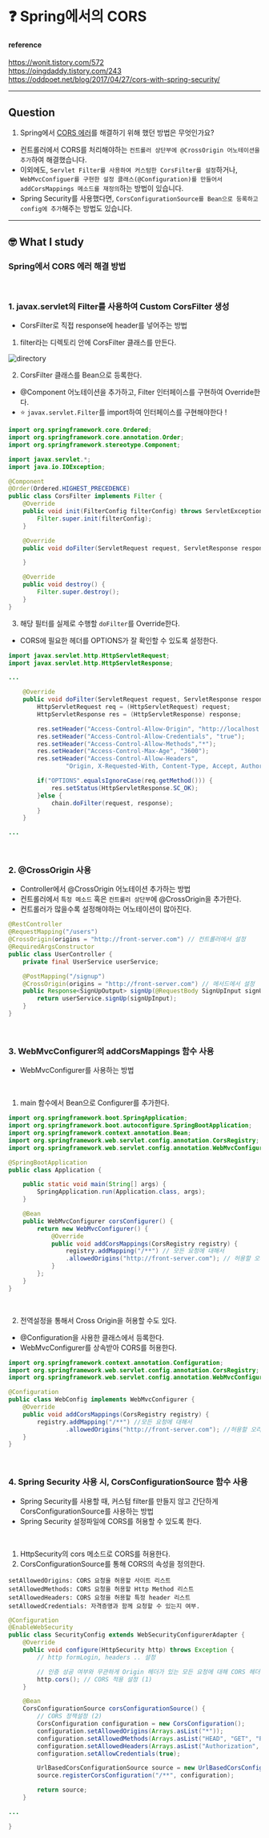 # :question: Spring에서의 CORS

#### reference
https://wonit.tistory.com/572<br>
https://oingdaddy.tistory.com/243<br>
https://oddpoet.net/blog/2017/04/27/cors-with-spring-security/
<hr>

## Question
1. Spring에서 [CORS 에러](../../network/jsy/etc.md)를 해결하기 위해 했던 방법은 무엇인가요?
- 컨트롤러에서 CORS를 처리해야하는 `컨트롤러 상단부에 @CrossOrigin 어노테이션을 추가`하여 해결했습니다.
- 이외에도, `Servlet Filter를 사용하여 커스텀한 CorsFilter를 설정`하거나, `WebMvcConfiguer를 구현한 설정 클래스(@Configuration)를 만들어서 addCorsMappings 메소드를 재정의`하는 방법이 있습니다.
- Spring Security를 사용했다면, `CorsConfigurationSource를 Bean으로 등록하고 config에 추가`해주는 방법도 있습니다.
<hr>

## :nerd_face:	What I study
### Spring에서 CORS 에러 해결 방법

<br>

### 1. javax.servlet의 Filter를 사용하여 Custom CorsFilter 생성
- CorsFilter로 직접 response에 header를 넣어주는 방법

1. filter라는 디렉토리 안에 CorsFilter 클래스를 만든다.

![directory](CorsFilter.png)

2. CorsFilter 클래스를 Bean으로 등록한다.
- @Component 어노테이션을 추가하고, Filter 인터페이스를 구현하여 Override한다.
- :star: `javax.servlet.Filter`를 import하여 인터페이스를 구현해야한다 !

```java
import org.springframework.core.Ordered;
import org.springframework.core.annotation.Order;
import org.springframework.stereotype.Component;

import javax.servlet.*;
import java.io.IOException;

@Component
@Order(Ordered.HIGHEST_PRECEDENCE)
public class CorsFilter implements Filter {
    @Override
    public void init(FilterConfig filterConfig) throws ServletException {
        Filter.super.init(filterConfig);
    }

    @Override
    public void doFilter(ServletRequest request, ServletResponse response, FilterChain chain) throws IOException, ServletException {

    }

    @Override
    public void destroy() {
        Filter.super.destroy();
    }
}
```

3. 해당 필터를 실제로 수행할 `doFilter`를 Override한다.
- CORS에 필요한 헤더를 OPTIONS가 잘 확인할 수 있도록 설정한다.

```java
import javax.servlet.http.HttpServletRequest;
import javax.servlet.http.HttpServletResponse;

...

    @Override
    public void doFilter(ServletRequest request, ServletResponse response, FilterChain chain) throws IOException, ServletException {
        HttpServletRequest req = (HttpServletRequest) request;
        HttpServletResponse res = (HttpServletResponse) response;

        res.setHeader("Access-Control-Allow-Origin", "http://localhost:3000");
        res.setHeader("Access-Control-Allow-Credentials", "true");
        res.setHeader("Access-Control-Allow-Methods","*");
        res.setHeader("Access-Control-Max-Age", "3600");
        res.setHeader("Access-Control-Allow-Headers",
                "Origin, X-Requested-With, Content-Type, Accept, Authorization");

        if("OPTIONS".equalsIgnoreCase(req.getMethod())) {
            res.setStatus(HttpServletResponse.SC_OK);
        }else {
            chain.doFilter(request, response);
        }
    }

...

```

<br>

### 2. @CrossOrigin 사용
- Controller에서 @CrossOrigin 어노테이션 추가하는 방법
- 컨트롤러에서 `특정 메소드` 혹은 `컨트롤러 상단부`에 @CrossOrigin을 추가한다.
- 컨트롤러가 많을수록 설정해야하는 어노테이션이 많아진다.

```java
@RestController
@RequestMapping("/users")
@CrossOrigin(origins = "http://front-server.com") // 컨트롤러에서 설정
@RequiredArgsConstructor
public class UserController {
    private final UserService userService;

    @PostMapping("/signup")
    @CrossOrigin(origins = "http://front-server.com") // 메서드에서 설정
    public Response<SignUpOutput> signUp(@RequestBody SignUpInput signUpInput) {
        return userService.signUp(signUpInput);
    }
}
```

<br>

### 3. WebMvcConfigurer의 addCorsMappings 함수 사용
- WebMvcConfigurer를 사용하는 방법

<br>

1.  main 함수에서 Bean으로 Configurer를 추가한다.
```java
import org.springframework.boot.SpringApplication;
import org.springframework.boot.autoconfigure.SpringBootApplication;
import org.springframework.context.annotation.Bean;
import org.springframework.web.servlet.config.annotation.CorsRegistry;
import org.springframework.web.servlet.config.annotation.WebMvcConfigurer;

@SpringBootApplication
public class Application {

    public static void main(String[] args) {
        SpringApplication.run(Application.class, args);
    }

    @Bean
    public WebMvcConfigurer corsConfigurer() {
        return new WebMvcConfigurer() {
            @Override
            public void addCorsMappings(CorsRegistry registry) {
                registry.addMapping("/**") // 모든 요청에 대해서
                .allowedOrigins("http://front-server.com"); // 허용할 오리진들
            }
        };
    }
}
```

<br>

2. 전역설정을 통해서 Cross Origin을 허용할 수도 있다.
- @Configuration을 사용한 클래스에서 등록한다.
- WebMvcConfigurer를 상속받아 CORS를 허용한다.

```java
import org.springframework.context.annotation.Configuration;
import org.springframework.web.servlet.config.annotation.CorsRegistry;
import org.springframework.web.servlet.config.annotation.WebMvcConfigurer;

@Configuration
public class WebConfig implements WebMvcConfigurer {
    @Override
    public void addCorsMappings(CorsRegistry registry) {
        registry.addMapping("/**") //모든 요청에 대해서
                .allowedOrigins("http://front-server.com"); //허용할 오리진들
    }
}
```

<br>

### 4. Spring Security 사용 시, CorsConfigurationSource 함수 사용
- Spring Security를 사용할 때, 커스텀 filter를 만들지 않고 간단하게 CorsConfigurationSource를 사용하는 방법
- Spring Security 설정파일에 CORS를 허용할 수 있도록 한다.

<br>

1. HttpSecurity의 cors 메소드로 CORS를 허용한다.
2. CorsConfigurationSource를 통해 CORS의 속성을 정의한다.
```
setAllowedOrigins: CORS 요청을 허용할 사이트 리스트
setAllowedMethods: CORS 요청을 허용할 Http Method 리스트
setAllowedHeaders: CORS 요청을 허용할 특정 header 리스트
setAllowedCredentials: 자격증명과 함께 요청할 수 있는지 여부.
```

```java
@Configuration
@EnableWebSecurity
public class SecurityConfig extends WebSecurityConfigurerAdapter {
    @Override
    public void configure(HttpSecurity http) throws Exception {
        // http formLogin, headers .. 설정

        // 인증 성공 여부와 무관하게 Origin 헤더가 있는 모든 요청에 대해 CORS 헤더를 포함한 응답을 보냄.
        http.cors(); // CORS 적용 설정 (1)
    }

    @Bean
    CorsConfigurationSource corsConfigurationSource() {
        // CORS 정책설정 (2)
        CorsConfiguration configuration = new CorsConfiguration();
        configuration.setAllowedOrigins(Arrays.asList("*"));
        configuration.setAllowedMethods(Arrays.asList("HEAD", "GET", "POST", "PUT"));
        configuration.setAllowedHeaders(Arrays.asList("Authorization", "Cache-Control", "Content-Type"));
        configuration.setAllowCredentials(true);

        UrlBasedCorsConfigurationSource source = new UrlBasedCorsConfigurationSource();
        source.registerCorsConfiguration("/**", configuration);

        return source;
    }

...

}
```